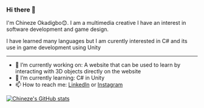 ### Hi there 👋

I'm Chineze Okadigbo😊. I am a multimedia creative I have an interest in software development and game design.

I have learned many languages but I am curently interested in C# and its use in game development using Unity

---

- 🔭 I’m currently working on: A website that can be used to learn by interacting with 3D objects directly on the website
- 🌱 I’m currently learning: C# in Unity
- 📫 How to reach me: [LinkedIn](https://ng.linkedin.com/in/chineze-okadigbo-0503851ba) or [Instagram](https://www.instagram.com/_chinezeokadigbo/?igshid=1aosdky1bgskm)

[![Chineze's GitHub stats](https://github-readme-stats.vercel.app/api?username=neze14)](https://github.com/anuraghazra/github-readme-stats)
